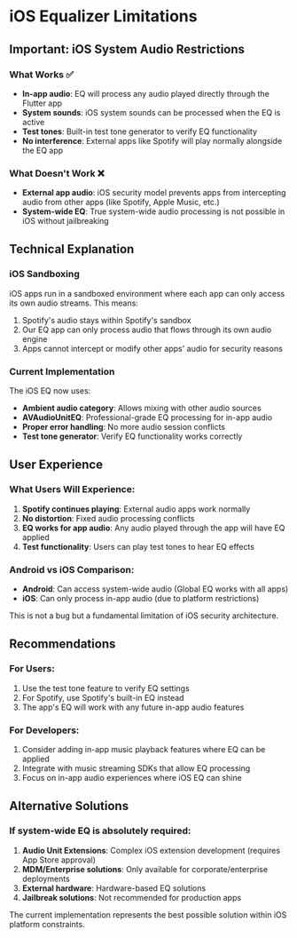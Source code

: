 # iOS Equalizer Limitations

## Important: iOS System Audio Restrictions

### What Works ✅
- **In-app audio**: EQ will process any audio played directly through the Flutter app
- **System sounds**: iOS system sounds can be processed when the EQ is active
- **Test tones**: Built-in test tone generator to verify EQ functionality
- **No interference**: External apps like Spotify will play normally alongside the EQ app

### What Doesn't Work ❌
- **External app audio**: iOS security model prevents apps from intercepting audio from other apps (like Spotify, Apple Music, etc.)
- **System-wide EQ**: True system-wide audio processing is not possible in iOS without jailbreaking

## Technical Explanation

### iOS Sandboxing
iOS apps run in a sandboxed environment where each app can only access its own audio streams. This means:
1. Spotify's audio stays within Spotify's sandbox
2. Our EQ app can only process audio that flows through its own audio engine
3. Apps cannot intercept or modify other apps' audio for security reasons

### Current Implementation
The iOS EQ now uses:
- **Ambient audio category**: Allows mixing with other audio sources
- **AVAudioUnitEQ**: Professional-grade EQ processing for in-app audio
- **Proper error handling**: No more audio session conflicts
- **Test tone generator**: Verify EQ functionality works correctly

## User Experience

### What Users Will Experience:
1. **Spotify continues playing**: External audio apps work normally
2. **No distortion**: Fixed audio processing conflicts
3. **EQ works for app audio**: Any audio played through the app will have EQ applied
4. **Test functionality**: Users can play test tones to hear EQ effects

### Android vs iOS Comparison:
- **Android**: Can access system-wide audio (Global EQ works with all apps)
- **iOS**: Can only process in-app audio (due to platform restrictions)

This is not a bug but a fundamental limitation of iOS security architecture.

## Recommendations

### For Users:
1. Use the test tone feature to verify EQ settings
2. For Spotify, use Spotify's built-in EQ instead
3. The app's EQ will work with any future in-app audio features

### For Developers:
1. Consider adding in-app music playback features where EQ can be applied
2. Integrate with music streaming SDKs that allow EQ processing
3. Focus on in-app audio experiences where iOS EQ can shine

## Alternative Solutions

### If system-wide EQ is absolutely required:
1. **Audio Unit Extensions**: Complex iOS extension development (requires App Store approval)
2. **MDM/Enterprise solutions**: Only available for corporate/enterprise deployments
3. **External hardware**: Hardware-based EQ solutions
4. **Jailbreak solutions**: Not recommended for production apps

The current implementation represents the best possible solution within iOS platform constraints.